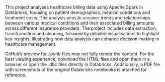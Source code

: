 This project analyses healthcare billing data using Apache Spark in Databricks, focusing on patient demographics, medical conditions and treatment costs. The analysis aims to uncover trends and relationships between various medical conditions and their associated billing amounts across different insurance providers. The project includes data extraction, transformation and cleaning, followed by detailed visualisations to highlight key insights, illustrating how data analysis can enhance decision-making in healthcare management.

GitHub’s preview for .ipynb files may not fully render the content. For the best viewing experience, download the HTML files and open them in a browser or open the .dbc files directly in Databricks. Additionally, a PDF file with screenshots of the original Databricks notebooks is attached for reference.
